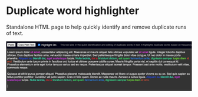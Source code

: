 # Duplicate word highlighter
Standalone HTML page to help quickly identify and remove duplicate runs of text. 

![Visual screenshot of the web page](screenshot.png)
